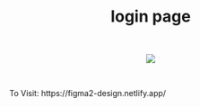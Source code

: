 <h1 align="center">login page</h1> <br>
<p align="center"><img src="https://iili.io/H1Shh3F.png"></p>
<br>
<p>To Visit: https://figma2-design.netlify.app/</p>
